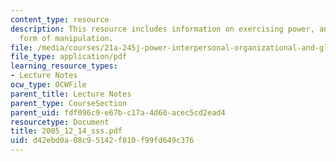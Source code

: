 ```yaml
---
content_type: resource
description: This resource includes information on exercising power, and most powerful
  form of manipulation.
file: /media/courses/21a-245j-power-interpersonal-organizational-and-global-dimensions-fall-2005/d42ebd0a08c95142f810f99fd649c376_2005_12_14_sss.pdf
file_type: application/pdf
learning_resource_types:
- Lecture Notes
ocw_type: OCWFile
parent_title: Lecture Notes
parent_type: CourseSection
parent_uid: fdf096c9-e67b-c17a-4d60-acec5cd2ead4
resourcetype: Document
title: 2005_12_14_sss.pdf
uid: d42ebd0a-08c9-5142-f810-f99fd649c376
---
```

